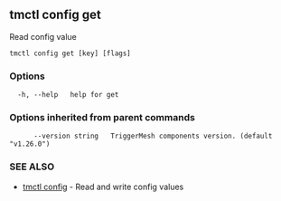 ## tmctl config get

Read config value

```
tmctl config get [key] [flags]
```

### Options

```
  -h, --help   help for get
```

### Options inherited from parent commands

```
      --version string   TriggerMesh components version. (default "v1.26.0")
```

### SEE ALSO

* [tmctl config](tmctl_config.md)	 - Read and write config values


